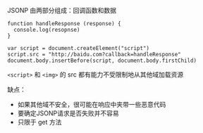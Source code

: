 JSONP 由两部分组成：回调函数和数据

```
function handleResponse (response) {
  console.log(resopnse)
}

var script = document.createElement("script")
script.src = "http://baidu.com?callback=handleResponse"
document.body.insertBefore(script, document.body.firstChild)
```

`<script>` 和 `<img>` 的 src 都有能力不受限制地从其他域加载资源

缺点：
- 如果其他域不安全，很可能在响应中夹带一些恶意代码
- 要确定JSONP请求是否失败并不容易
- 只限于 get 方法